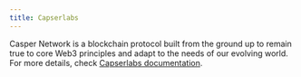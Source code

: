 ```yaml
---
title: Capserlabs
---
```


Casper Network is a blockchain protocol built from the ground up to remain true to core Web3 principles and adapt to the needs of our evolving world.
For more details, check [Capserlabs documentation](https://www.manual.grid.tf/documentation/dashboard/solutions/casper.html).
